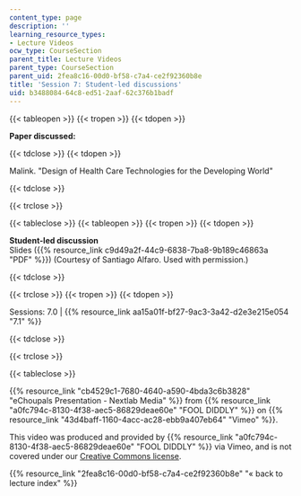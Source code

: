```yaml
---
content_type: page
description: ''
learning_resource_types:
- Lecture Videos
ocw_type: CourseSection
parent_title: Lecture Videos
parent_type: CourseSection
parent_uid: 2fea8c16-00d0-bf58-c7a4-ce2f92360b8e
title: 'Session 7: Student-led discussions'
uid: b3488084-64c8-ed51-2aaf-62c376b1badf
---
```


{{< tableopen >}}
{{< tropen >}}
{{< tdopen >}}


**Paper discussed:**


{{< tdclose >}}
{{< tdopen >}}


Malink. "Design of Health Care Technologies for the Developing World"


{{< tdclose >}}

{{< trclose >}}

{{< tableclose >}}
{{< tableopen >}}
{{< tropen >}}
{{< tdopen >}}


**Student-led discussion**  
Slides ({{% resource_link c9d49a2f-44c9-6838-7ba8-9b189c46863a "PDF" %}}) (Courtesy of Santiago Alfaro. Used with permission.)


{{< tdclose >}}

{{< trclose >}}
{{< tropen >}}
{{< tdopen >}}


Sessions: 7.0 | {{% resource_link aa15a01f-bf27-9ac3-3a42-d2e3e215e054 "7.1" %}}


{{< tdclose >}}

{{< trclose >}}

{{< tableclose >}}

{{% resource_link "cb4529c1-7680-4640-a590-4bda3c6b3828" "eChoupals Presentation - Nextlab Media" %}} from {{% resource_link "a0fc794c-8130-4f38-aec5-86829deae60e" "FOOL DIDDLY" %}} on {{% resource_link "43d4baff-1160-4acc-ac28-ebb9a407eb64" "Vimeo" %}}.

This video was produced and provided by {{% resource_link "a0fc794c-8130-4f38-aec5-86829deae60e" "FOOL DIDDLY" %}} via Vimeo, and is not covered under our [Creative Commons license](/terms/#cc).

{{% resource_link "2fea8c16-00d0-bf58-c7a4-ce2f92360b8e" "« back to lecture index" %}}